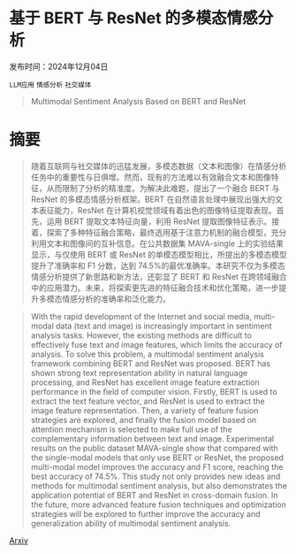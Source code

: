 # 基于 BERT 与 ResNet 的多模态情感分析

发布时间：2024年12月04日

`LLM应用` `情感分析` `社交媒体`

> Multimodal Sentiment Analysis Based on BERT and ResNet

# 摘要

> 随着互联网与社交媒体的迅猛发展，多模态数据（文本和图像）在情感分析任务中的重要性与日俱增。然而，现有的方法难以有效融合文本和图像特征，从而限制了分析的精准度。为解决此难题，提出了一个融合 BERT 与 ResNet 的多模态情感分析框架。BERT 在自然语言处理中展现出强大的文本表征能力，ResNet 在计算机视觉领域有着出色的图像特征提取表现。首先，运用 BERT 提取文本特征向量，利用 ResNet 提取图像特征表示。接着，探索了多种特征融合策略，最终选用基于注意力机制的融合模型，充分利用文本和图像间的互补信息。在公共数据集 MAVA-single 上的实验结果显示，与仅使用 BERT 或 ResNet 的单模态模型相比，所提出的多模态模型提升了准确率和 F1 分数，达到 74.5%的最优准确率。本研究不仅为多模态情感分析提供了新思路和新方法，还彰显了 BERT 和 ResNet 在跨领域融合中的应用潜力。未来，将探索更先进的特征融合技术和优化策略，进一步提升多模态情感分析的准确率和泛化能力。

> With the rapid development of the Internet and social media, multi-modal data (text and image) is increasingly important in sentiment analysis tasks. However, the existing methods are difficult to effectively fuse text and image features, which limits the accuracy of analysis. To solve this problem, a multimodal sentiment analysis framework combining BERT and ResNet was proposed. BERT has shown strong text representation ability in natural language processing, and ResNet has excellent image feature extraction performance in the field of computer vision. Firstly, BERT is used to extract the text feature vector, and ResNet is used to extract the image feature representation. Then, a variety of feature fusion strategies are explored, and finally the fusion model based on attention mechanism is selected to make full use of the complementary information between text and image. Experimental results on the public dataset MAVA-single show that compared with the single-modal models that only use BERT or ResNet, the proposed multi-modal model improves the accuracy and F1 score, reaching the best accuracy of 74.5%. This study not only provides new ideas and methods for multimodal sentiment analysis, but also demonstrates the application potential of BERT and ResNet in cross-domain fusion. In the future, more advanced feature fusion techniques and optimization strategies will be explored to further improve the accuracy and generalization ability of multimodal sentiment analysis.

[Arxiv](https://arxiv.org/abs/2412.03625)